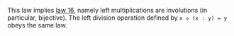 This law implies [law 16](https://teorth.github.io/equational_theories/implications/?16), namely left multiplications are involutions (in particular, bijective).  The left division operation defined by `x ◇ (x : y) = y` obeys the same law.
